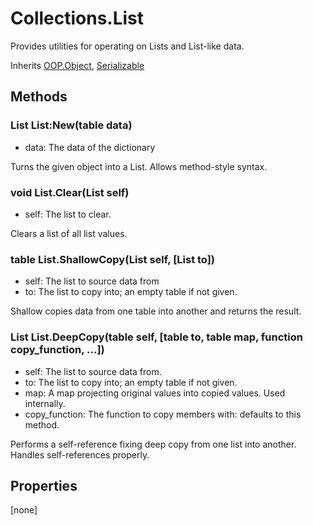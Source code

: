 # Collections.List
Provides utilities for operating on Lists and List-like data.

Inherits [OOP.Object](Classes/OOP.Object), [Serializable](Classes/Serializable)

## Methods
### List List:New(table data)
- data: The data of the dictionary

Turns the given object into a List.
Allows method-style syntax.


### void List.Clear(List self)
- self: The list to clear.

Clears a list of all list values.


### table List.ShallowCopy(List self, [List to])
- self: The list to source data from
- to: The list to copy into; an empty table if not given.

Shallow copies data from one table into another and returns the result.


### List List.DeepCopy(table self, [table to, table map, function copy_function, ...])
- self: The list to source data from.
- to: The list to copy into; an empty table if not given.
- map: A map projecting original values into copied values. Used internally.
- copy_function: The function to copy members with: defaults to this method.

Performs a self-reference fixing deep copy from one list into another.
Handles self-references properly.


## Properties
[none]
